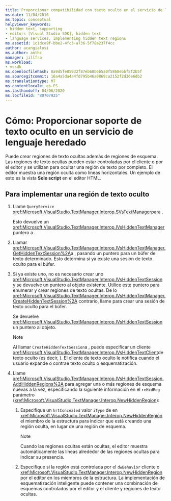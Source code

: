 ```yaml
---
title: Proporcionar compatibilidad con texto oculto en el servicio de lenguaje heredado
ms.date: 11/04/2016
ms.topic: conceptual
helpviewer_keywords:
- hidden text, supporting
- editors [Visual Studio SDK], hidden text
- language services, implementing hidden text regions
ms.assetid: 1c1dce9f-bbe2-4fc3-a736-5f78a237f4cc
author: acangialosi
ms.author: anthc
manager: jillfra
ms.workload:
- vssdk
ms.openlocfilehash: 8a9d5fe85932f87eb68b6b5a0f5868ebbf8f2b5f
ms.sourcegitcommit: 16a4a5da4a4fd795b46a0869ca2152f2d36e6db2
ms.translationtype: MT
ms.contentlocale: es-ES
ms.lasthandoff: 04/06/2020
ms.locfileid: "80707925"
---
```

# <a name="how-to-provide-hidden-text-support-in-a-legacy-language-service"></a>Cómo: Proporcionar soporte de texto oculto en un servicio de lenguaje heredado
Puede crear regiones de texto ocultas además de regiones de esquema. Las regiones de texto ocultas pueden estar controladas por el cliente o por el editor y se utilizan para ocultar una región de texto por completo. El editor muestra una región oculta como líneas horizontales. Un ejemplo de esto es la vista **Solo script** en el editor HTML.

## <a name="to-implement-a-hidden-text-region"></a>Para implementar una región de texto oculto

1. Llame `QueryService` <xref:Microsoft.VisualStudio.TextManager.Interop.SVsTextManager>para .

     Esto devuelve un <xref:Microsoft.VisualStudio.TextManager.Interop.IVsHiddenTextManager>puntero a .

2. Llamar <xref:Microsoft.VisualStudio.TextManager.Interop.IVsHiddenTextManager.GetHiddenTextSession%2A>a , pasando un puntero para un búfer de texto determinado. Esto determina si ya existe una sesión de texto oculto para el búfer.

3. Si ya existe uno, no es necesario crear uno <xref:Microsoft.VisualStudio.TextManager.Interop.IVsHiddenTextSession> y se devuelve un puntero al objeto existente. Utilice este puntero para enumerar y crear regiones de texto ocultas. De lo <xref:Microsoft.VisualStudio.TextManager.Interop.IVsHiddenTextManager.CreateHiddenTextSession%2A> contrario, llame para crear una sesión de texto oculto para el búfer.

     Se devuelve <xref:Microsoft.VisualStudio.TextManager.Interop.IVsHiddenTextSession> un puntero al objeto.

    > [!NOTE]
    > Al llamar `CreateHiddenTextSession`a , puede especificar un cliente <xref:Microsoft.VisualStudio.TextManager.Interop.IVsHiddenTextClient>de texto oculto (es decir, ). El cliente de texto oculto le notifica cuando el usuario expande o contrae texto oculto o esquematización.

4. Llame <xref:Microsoft.VisualStudio.TextManager.Interop.IVsHiddenTextSession.AddHiddenRegions%2A> para agregar una o más regiones de esquema nuevas a la vez, especificando la siguiente información en el `reHidReg` parámetro (<xref:Microsoft.VisualStudio.TextManager.Interop.NewHiddenRegion>):

    1. Especifique un `hrtConcealed` valor `iType` de en <xref:Microsoft.VisualStudio.TextManager.Interop.NewHiddenRegion> el miembro de la estructura para indicar que está creando una región oculta, en lugar de una región de esquema.

        > [!NOTE]
        > Cuando las regiones ocultas están ocultas, el editor muestra automáticamente las líneas alrededor de las regiones ocultas para indicar su presencia.

    2. Especifique si la región está controlada por el `dwBehavior` cliente o <xref:Microsoft.VisualStudio.TextManager.Interop.NewHiddenRegion> por el editor en los miembros de la estructura. La implementación de esquematización inteligente puede contener una combinación de esquemas controlados por el editor y el cliente y regiones de texto ocultas.
